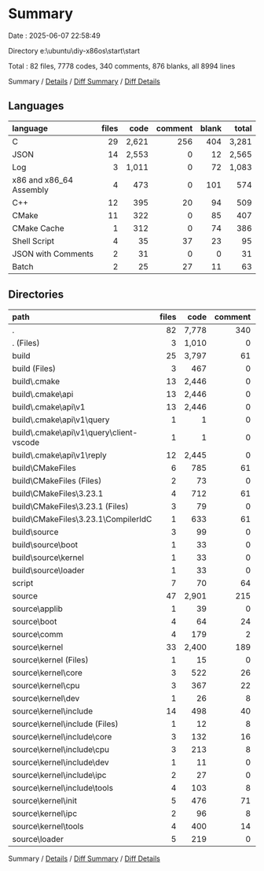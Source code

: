 # Summary

Date : 2025-06-07 22:58:49

Directory e:\\ubuntu\\diy-x86os\\start\\start

Total : 82 files,  7778 codes, 340 comments, 876 blanks, all 8994 lines

Summary / [Details](details.md) / [Diff Summary](diff.md) / [Diff Details](diff-details.md)

## Languages
| language | files | code | comment | blank | total |
| :--- | ---: | ---: | ---: | ---: | ---: |
| C | 29 | 2,621 | 256 | 404 | 3,281 |
| JSON | 14 | 2,553 | 0 | 12 | 2,565 |
| Log | 3 | 1,011 | 0 | 72 | 1,083 |
| x86 and x86_64 Assembly | 4 | 473 | 0 | 101 | 574 |
| C++ | 12 | 395 | 20 | 94 | 509 |
| CMake | 11 | 322 | 0 | 85 | 407 |
| CMake Cache | 1 | 312 | 0 | 74 | 386 |
| Shell Script | 4 | 35 | 37 | 23 | 95 |
| JSON with Comments | 2 | 31 | 0 | 0 | 31 |
| Batch | 2 | 25 | 27 | 11 | 63 |

## Directories
| path | files | code | comment | blank | total |
| :--- | ---: | ---: | ---: | ---: | ---: |
| . | 82 | 7,778 | 340 | 876 | 8,994 |
| . (Files) | 3 | 1,010 | 0 | 14 | 1,024 |
| build | 25 | 3,797 | 61 | 354 | 4,212 |
| build (Files) | 3 | 467 | 0 | 84 | 551 |
| build\\.cmake | 13 | 2,446 | 0 | 12 | 2,458 |
| build\\.cmake\\api | 13 | 2,446 | 0 | 12 | 2,458 |
| build\\.cmake\\api\\v1 | 13 | 2,446 | 0 | 12 | 2,458 |
| build\\.cmake\\api\\v1\\query | 1 | 1 | 0 | 0 | 1 |
| build\\.cmake\\api\\v1\\query\\client-vscode | 1 | 1 | 0 | 0 | 1 |
| build\\.cmake\\api\\v1\\reply | 12 | 2,445 | 0 | 12 | 2,457 |
| build\\CMakeFiles | 6 | 785 | 61 | 237 | 1,083 |
| build\\CMakeFiles (Files) | 2 | 73 | 0 | 71 | 144 |
| build\\CMakeFiles\\3.23.1 | 4 | 712 | 61 | 166 | 939 |
| build\\CMakeFiles\\3.23.1 (Files) | 3 | 79 | 0 | 31 | 110 |
| build\\CMakeFiles\\3.23.1\\CompilerIdC | 1 | 633 | 61 | 135 | 829 |
| build\\source | 3 | 99 | 0 | 21 | 120 |
| build\\source\\boot | 1 | 33 | 0 | 7 | 40 |
| build\\source\\kernel | 1 | 33 | 0 | 7 | 40 |
| build\\source\\loader | 1 | 33 | 0 | 7 | 40 |
| script | 7 | 70 | 64 | 34 | 168 |
| source | 47 | 2,901 | 215 | 474 | 3,590 |
| source\\applib | 1 | 39 | 0 | 7 | 46 |
| source\\boot | 4 | 64 | 24 | 16 | 104 |
| source\\comm | 4 | 179 | 2 | 37 | 218 |
| source\\kernel | 33 | 2,400 | 189 | 378 | 2,967 |
| source\\kernel (Files) | 1 | 15 | 0 | 3 | 18 |
| source\\kernel\\core | 3 | 522 | 26 | 62 | 610 |
| source\\kernel\\cpu | 3 | 367 | 22 | 30 | 419 |
| source\\kernel\\dev | 1 | 26 | 8 | 4 | 38 |
| source\\kernel\\include | 14 | 498 | 40 | 134 | 672 |
| source\\kernel\\include (Files) | 1 | 12 | 8 | 6 | 26 |
| source\\kernel\\include\\core | 3 | 132 | 16 | 35 | 183 |
| source\\kernel\\include\\cpu | 3 | 213 | 8 | 45 | 266 |
| source\\kernel\\include\\dev | 1 | 11 | 0 | 5 | 16 |
| source\\kernel\\include\\ipc | 2 | 27 | 0 | 12 | 39 |
| source\\kernel\\include\\tools | 4 | 103 | 8 | 31 | 142 |
| source\\kernel\\init | 5 | 476 | 71 | 105 | 652 |
| source\\kernel\\ipc | 2 | 96 | 8 | 10 | 114 |
| source\\kernel\\tools | 4 | 400 | 14 | 30 | 444 |
| source\\loader | 5 | 219 | 0 | 36 | 255 |

Summary / [Details](details.md) / [Diff Summary](diff.md) / [Diff Details](diff-details.md)